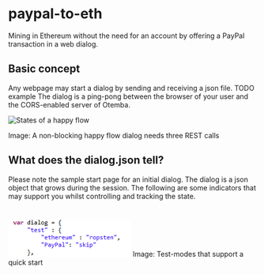﻿# paypal-to-eth
Mining in Ethereum without the need for an account by offering a PayPal transaction in a web dialog.
## Basic concept
Any webpage may start a dialog by sending and receiving a json file. TODO example
The dialog is a ping-pong between the browser of your user and the CORS-enabled server of Otemba.

![States of a happy flow](![https://raw.githubusercontent.com/Otemba/paypal-to-eth/master/images/](https://raw.githubusercontent.com/Otemba/paypal-to-eth/master/images/testModes.png)statesWithText.png)

Image: A non-blocking happy flow dialog needs three REST calls
## What does the dialog.json tell?
Please note the sample start page for an initial dialog. The dialog is a json object that grows during the session. The following are some indicators that may support you whilst controlling and tracking the state.
#
![Test Modes](https://raw.githubusercontent.com/Otemba/paypal-to-eth/master/images/testModes.png)
Image: Test-modes that support a quick start


 

<!--stackedit_data:
eyJoaXN0b3J5IjpbNjQ2NDgxNzY1LDE3ODAxNjY3NTQsMjIzMj
k1NTIsLTE0ODYzMjAzMjAsLTQxMDAwMDcyMywtNjM2NzQwNjgy
LDE1MzgzNjQ0NTYsMTM3OTY5MzQ5OSw3NTU1Mjk1NThdfQ==
-->